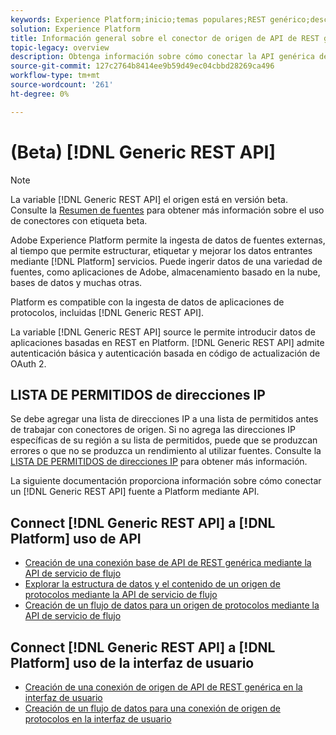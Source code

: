 ```yaml
---
keywords: Experience Platform;inicio;temas populares;REST genérico;descanso genérico
solution: Experience Platform
title: Información general sobre el conector de origen de API de REST genérico
topic-legacy: overview
description: Obtenga información sobre cómo conectar la API genérica de REST a Adobe Experience Platform mediante API o la interfaz de usuario.
source-git-commit: 127c2764b8414ee9b59d49ec04cbbd28269ca496
workflow-type: tm+mt
source-wordcount: '261'
ht-degree: 0%

---
```


# (Beta) [!DNL Generic REST API]

>[!NOTE]
>
>La variable [!DNL Generic REST API] el origen está en versión beta. Consulte la [Resumen de fuentes](../../home.md#terms-and-conditions) para obtener más información sobre el uso de conectores con etiqueta beta.

Adobe Experience Platform permite la ingesta de datos de fuentes externas, al tiempo que permite estructurar, etiquetar y mejorar los datos entrantes mediante [!DNL Platform] servicios. Puede ingerir datos de una variedad de fuentes, como aplicaciones de Adobe, almacenamiento basado en la nube, bases de datos y muchas otras.

Platform es compatible con la ingesta de datos de aplicaciones de protocolos, incluidas [!DNL Generic REST API].

La variable [!DNL Generic REST API] source le permite introducir datos de aplicaciones basadas en REST en Platform. [!DNL Generic REST API] admite autenticación básica y autenticación basada en código de actualización de OAuth 2.

## LISTA DE PERMITIDOS de direcciones IP

Se debe agregar una lista de direcciones IP a una lista de permitidos antes de trabajar con conectores de origen. Si no agrega las direcciones IP específicas de su región a su lista de permitidos, puede que se produzcan errores o que no se produzca un rendimiento al utilizar fuentes. Consulte la [LISTA DE PERMITIDOS de direcciones IP](../../ip-address-allow-list.md) para obtener más información.

La siguiente documentación proporciona información sobre cómo conectar un [!DNL Generic REST API] fuente a Platform mediante API.

## Connect [!DNL Generic REST API] a [!DNL Platform] uso de API

- [Creación de una conexión base de API de REST genérica mediante la API de servicio de flujo](../../tutorials/api/create/protocols/generic-rest.md)
- [Explorar la estructura de datos y el contenido de un origen de protocolos mediante la API de servicio de flujo](../../tutorials/api/explore/protocols.md)
- [Creación de un flujo de datos para un origen de protocolos mediante la API de servicio de flujo](../../tutorials/api/collect/protocols.md)

## Connect [!DNL Generic REST API] a [!DNL Platform] uso de la interfaz de usuario

- [Creación de una conexión de origen de API de REST genérica en la interfaz de usuario](../../tutorials/ui/create/protocols/generic-rest.md)
- [Creación de un flujo de datos para una conexión de origen de protocolos en la interfaz de usuario](../../tutorials/ui/dataflow/protocols.md)


